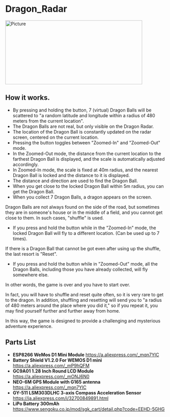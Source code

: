 # Dragon_Radar
<img src="https://user-images.githubusercontent.com/20789521/164951653-b47f373e-c136-4681-bdfb-4e81c3104c49.png" alt="Picture" title="Picture" width="430" height="200">

## How it works.
- By pressing and holding the button, 7 (virtual) Dragon Balls will be scattered to "a random latitude and longitude within a radius of 480 meters from the current location".
- The Dragon Balls are not real, but only visible on the Dragon Radar.
- The location of the Dragon Ball is constantly updated on the radar screen, centered on the current location.
- Pressing the button toggles between "Zoomed-In" and "Zoomed-Out" mode.
- In the Zoomed-Out mode, the distance from the current location to the farthest Dragon Ball is displayed, and the scale is automatically adjusted accordingly.
- In Zoomed-In mode, the scale is fixed at 40m radius, and the nearest Dragon Ball is locked and the distance to it is displayed.
- The distance and direction are used to find the Dragon Ball.
- When you get close to the locked Dragon Ball within 5m radius, you can get the Dragon Ball.
- When you collect 7 Dragon Balls, a dragon appears on the screen.

Dragon Balls are not always found on the side of the road, but sometimes they are in someone's house or in the middle of a field, and you cannot get close to them.
In such cases, "shuffle" is used.

- If you press and hold the button while in the "Zoomed-In" mode, the locked Dragon Ball will fly to a different location. (Can be used up to 7 times).

If there is a Dragon Ball that cannot be got even after using up the shuffle, the last resort is "Reset".

- If you press and hold the button while in "Zoomed-Out" mode, all the Dragon Balls, including those you have already collected, will fly somewhere else.

In other words, the game is over and you have to start over.

In fact, you will have to shuffle and reset quite often, so it is very rare to get to the dragon.
In addition, shuffling and resetting will send you to "a radius of 480 meters around the place where you did it," so if you repeat it, you may find yourself further and further away from home.

In this way, the game is designed to provide a challenging and mysterious adventure experience.

## Parts List
- **ESP8266 WeMos D1 Mini Module**
https://a.aliexpress.com/_mqn7YlC
- **Battery Shield V1.2.0 For WEMOS D1 mini**
https://a.aliexpress.com/_mP9hQFM
- **GC9A01 1.28 Inch Round LCD Module**
https://a.aliexpress.com/_mONJ6N0
- **NEO-6M GPS Module with G165 antenna**
https://a.aliexpress.com/_mqn7YlC
- **GY-511 LSM303DLHC 3-axis Compass Acceleration Sensor**
https://ja.aliexpress.com/i/32700849891.html
- **LiPo Battery 300mAh**
https://www.sengoku.co.jp/mod/sgk_cart/detail.php?code=EEHD-5GHG


